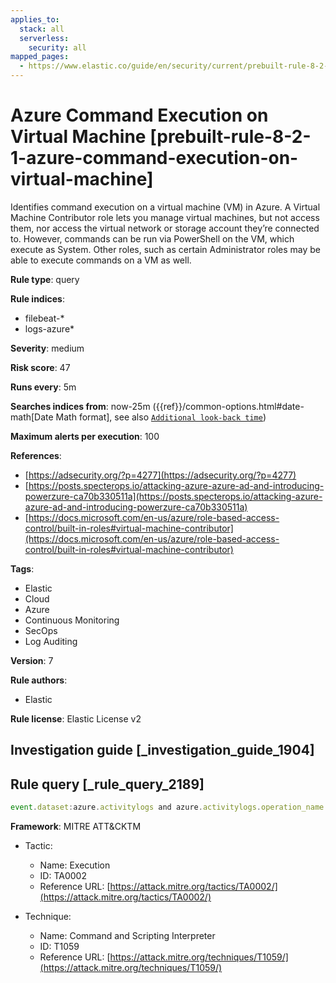 ```yaml
---
applies_to:
  stack: all
  serverless:
    security: all
mapped_pages:
  - https://www.elastic.co/guide/en/security/current/prebuilt-rule-8-2-1-azure-command-execution-on-virtual-machine.html
---
```


# Azure Command Execution on Virtual Machine [prebuilt-rule-8-2-1-azure-command-execution-on-virtual-machine]

Identifies command execution on a virtual machine (VM) in Azure. A Virtual Machine Contributor role lets you manage virtual machines, but not access them, nor access the virtual network or storage account they’re connected to. However, commands can be run via PowerShell on the VM, which execute as System. Other roles, such as certain Administrator roles may be able to execute commands on a VM as well.

**Rule type**: query

**Rule indices**:

* filebeat-*
* logs-azure*

**Severity**: medium

**Risk score**: 47

**Runs every**: 5m

**Searches indices from**: now-25m ({{ref}}/common-options.html#date-math[Date Math format], see also [`Additional look-back time`](docs-content://solutions/security/detect-and-alert/create-detection-rule.md#rule-schedule))

**Maximum alerts per execution**: 100

**References**:

* [https://adsecurity.org/?p=4277](https://adsecurity.org/?p=4277)
* [https://posts.specterops.io/attacking-azure-azure-ad-and-introducing-powerzure-ca70b330511a](https://posts.specterops.io/attacking-azure-azure-ad-and-introducing-powerzure-ca70b330511a)
* [https://docs.microsoft.com/en-us/azure/role-based-access-control/built-in-roles#virtual-machine-contributor](https://docs.microsoft.com/en-us/azure/role-based-access-control/built-in-roles#virtual-machine-contributor)

**Tags**:

* Elastic
* Cloud
* Azure
* Continuous Monitoring
* SecOps
* Log Auditing

**Version**: 7

**Rule authors**:

* Elastic

**Rule license**: Elastic License v2

## Investigation guide [_investigation_guide_1904]



## Rule query [_rule_query_2189]

```js
event.dataset:azure.activitylogs and azure.activitylogs.operation_name:"MICROSOFT.COMPUTE/VIRTUALMACHINES/RUNCOMMAND/ACTION" and event.outcome:(Success or success)
```

**Framework**: MITRE ATT&CKTM

* Tactic:

    * Name: Execution
    * ID: TA0002
    * Reference URL: [https://attack.mitre.org/tactics/TA0002/](https://attack.mitre.org/tactics/TA0002/)

* Technique:

    * Name: Command and Scripting Interpreter
    * ID: T1059
    * Reference URL: [https://attack.mitre.org/techniques/T1059/](https://attack.mitre.org/techniques/T1059/)



